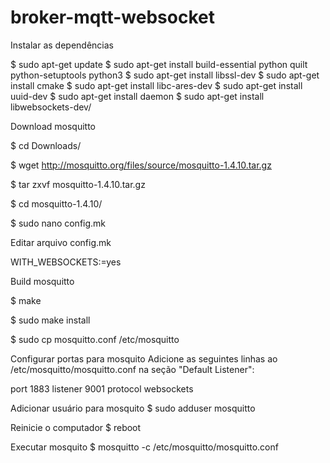 # broker-mqtt-websocket

Instalar as dependências

$ sudo apt-get update
$ sudo apt-get install build-essential python quilt python-setuptools python3
$ sudo apt-get install libssl-dev
$ sudo apt-get install cmake
$ sudo apt-get install libc-ares-dev
$ sudo apt-get install uuid-dev
$ sudo apt-get install daemon
$ sudo apt-get install libwebsockets-dev/

Download mosquitto

$ cd Downloads/

$ wget http://mosquitto.org/files/source/mosquitto-1.4.10.tar.gz

$ tar zxvf mosquitto-1.4.10.tar.gz

$ cd mosquitto-1.4.10/

$ sudo nano config.mk

Editar arquivo config.mk

WITH_WEBSOCKETS:=yes

Build mosquitto

$ make

$ sudo make install

$ sudo cp mosquitto.conf /etc/mosquitto

Configurar portas para mosquito
Adicione as seguintes linhas ao /etc/mosquitto/mosquitto.conf na seção "Default Listener":

port 1883
listener 9001
protocol websockets

Adicionar usuário para mosquito
$ sudo adduser mosquitto

Reinicie o computador
$ reboot

Executar mosquito
$ mosquitto -c /etc/mosquitto/mosquitto.conf
